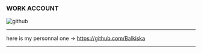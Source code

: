 

### WORK ACCOUNT


![github](https://user-images.githubusercontent.com/124777950/217499055-d009d69c-9ebd-439a-8daf-48ce2e9062e7.gif)  

---------------------------------------------------------------------  

here is my personnal one -> https://github.com/Balkiska  

---------------------------------------------------------------------
